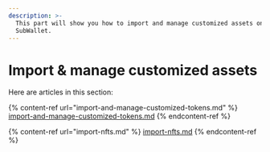```yaml
---
description: >-
  This part will show you how to import and manage customized assets on
  SubWallet.
---
```


# Import & manage customized assets

Here are articles in this section:&#x20;

{% content-ref url="import-and-manage-customized-tokens.md" %}
[import-and-manage-customized-tokens.md](import-and-manage-customized-tokens.md)
{% endcontent-ref %}

{% content-ref url="import-nfts.md" %}
[import-nfts.md](import-nfts.md)
{% endcontent-ref %}

